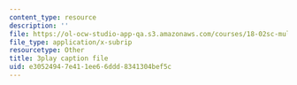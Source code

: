 ```yaml
---
content_type: resource
description: ''
file: https://ol-ocw-studio-app-qa.s3.amazonaws.com/courses/18-02sc-multivariable-calculus-fall-2010/e30524947e411ee66ddd8341304bef5c_YwZYSTQs-Hk.srt
file_type: application/x-subrip
resourcetype: Other
title: 3play caption file
uid: e3052494-7e41-1ee6-6ddd-8341304bef5c
---
```

